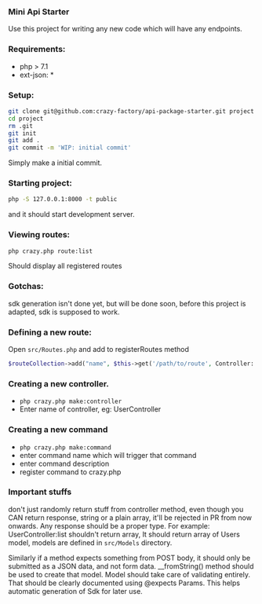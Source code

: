 ### Mini Api Starter

Use this project for writing any new code which will have any endpoints.

### Requirements:

- php > 7.1
- ext-json: *

### Setup:
```bash
git clone git@github.com:crazy-factory/api-package-starter.git project
cd project
rm .git
git init
git add .
git commit -m 'WIP: initial commit'
```

Simply make a initial commit.

### Starting project:
```bash
php -S 127.0.0.1:8000 -t public
```
and it should start development server.

### Viewing routes:
```bash
php crazy.php route:list
```
Should display all registered routes

### Gotchas:
sdk generation isn't done yet, but will be done soon, before this project is adapted, sdk is supposed to work.

### Defining a new route:
Open `src/Routes.php` and add to registerRoutes method
```php
$routeCollection->add("name", $this->get('/path/to/route', Controller::class, 'methodName'));
```

### Creating a new controller.
- `php crazy.php make:controller`
- Enter name of controller, eg: UserController

### Creating a new command
- `php crazy.php make:command`
- enter command name which will trigger that command
- enter command description
- register command to crazy.php

### Important stuffs
don't just randomly return stuff from controller method, even though you CAN return response, string or a plain array,
it'll be rejected in PR from now onwards. Any response should be a proper type. For example: UserController:list shouldn't return array,
It should return array of Users model, models are defined in `src/Models` directory.

Similarly if a method expects something from POST body, it should only be submitted as a JSON data, and not form data. __fromString() method should be used to create that model. Model should take care of validating entirely.
That should be clearly documented using @expects Params. This helps automatic generation of Sdk for later use.
